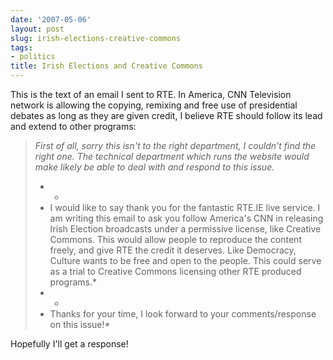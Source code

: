 ```yaml
---
date: '2007-05-06'
layout: post
slug: irish-elections-creative-commons
tags:
- politics
title: Irish Elections and Creative Commons
---
```


This
is the text of an email I sent to RTE. In America, CNN Television
network is allowing the copying, remixing and free use of presidential
debates as long as they are given credit, I believe RTE should follow
its lead and extend to other programs:  
> *First of all, sorry this isn't to the right department, I couldn't
> find the right one. The technical department which runs the website
> would make likely be able to deal with and respond to this issue.*  
> * *  
> * I would like to say thank you for the fantastic RTE.IE live service.
> I am writing this email to ask you follow America's CNN in releasing
> Irish Election broadcasts under a permissive license, like Creative
> Commons. This would allow people to reproduce the content freely, and
> give RTE the credit it deserves. Like Democracy, Culture wants to be
> free and open to the people. This could serve as a trial to Creative
> Commons licensing other RTE produced programs.*  
> * *  
> * Thanks for your time, I look forward to your comments/response on
> this issue!*

  
Hopefully I'll get a response!